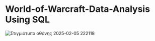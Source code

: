 # World-of-Warcraft-Data-Analysis Using SQL
![Στιγμιότυπο οθόνης 2025-02-05 222118](https://github.com/user-attachments/assets/124e306f-644d-42ab-83a8-1634b66c131b)
